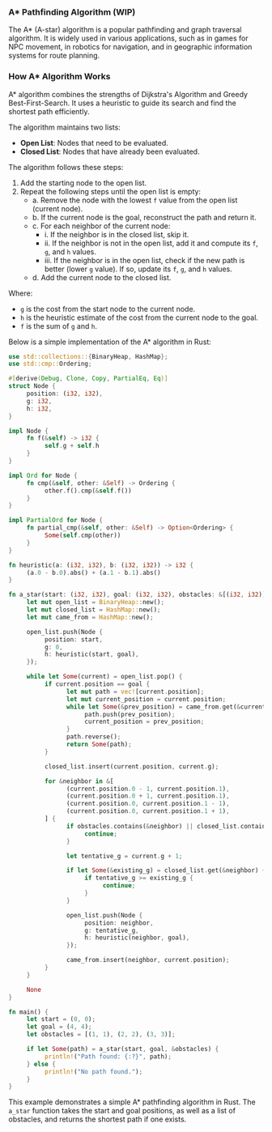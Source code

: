 ### A* Pathfinding Algorithm (WIP)

The A* (A-star) algorithm is a popular pathfinding and graph traversal algorithm. It is widely used in various applications, such as in games for NPC movement, in robotics for navigation, and in geographic information systems for route planning.

### How A* Algorithm Works

A* algorithm combines the strengths of Dijkstra's Algorithm and Greedy Best-First-Search. It uses a heuristic to guide its search and find the shortest path efficiently.

The algorithm maintains two lists:
- **Open List**: Nodes that need to be evaluated.
- **Closed List**: Nodes that have already been evaluated.

The algorithm follows these steps:
1. Add the starting node to the open list.
2. Repeat the following steps until the open list is empty:
    - a. Remove the node with the lowest `f` value from the open list (current node).
    - b. If the current node is the goal, reconstruct the path and return it.
    - c. For each neighbor of the current node:
      - i. If the neighbor is in the closed list, skip it.
      - ii. If the neighbor is not in the open list, add it and compute its `f`, `g`, and `h` values.
      - iii. If the neighbor is in the open list, check if the new path is better (lower `g` value). If so, update its `f`, `g`, and `h` values.
    - d. Add the current node to the closed list.

Where:
- `g` is the cost from the start node to the current node.
- `h` is the heuristic estimate of the cost from the current node to the goal.
- `f` is the sum of `g` and `h`.

Below is a simple implementation of the A* algorithm in Rust:

```rust
use std::collections::{BinaryHeap, HashMap};
use std::cmp::Ordering;

#[derive(Debug, Clone, Copy, PartialEq, Eq)]
struct Node {
     position: (i32, i32),
     g: i32,
     h: i32,
}

impl Node {
     fn f(&self) -> i32 {
          self.g + self.h
     }
}

impl Ord for Node {
     fn cmp(&self, other: &Self) -> Ordering {
          other.f().cmp(&self.f())
     }
}

impl PartialOrd for Node {
     fn partial_cmp(&self, other: &Self) -> Option<Ordering> {
          Some(self.cmp(other))
     }
}

fn heuristic(a: (i32, i32), b: (i32, i32)) -> i32 {
     (a.0 - b.0).abs() + (a.1 - b.1).abs()
}

fn a_star(start: (i32, i32), goal: (i32, i32), obstacles: &[(i32, i32)]) -> Option<Vec<(i32, i32)>> {
     let mut open_list = BinaryHeap::new();
     let mut closed_list = HashMap::new();
     let mut came_from = HashMap::new();

     open_list.push(Node {
          position: start,
          g: 0,
          h: heuristic(start, goal),
     });

     while let Some(current) = open_list.pop() {
          if current.position == goal {
                let mut path = vec![current.position];
                let mut current_position = current.position;
                while let Some(&prev_position) = came_from.get(&current_position) {
                     path.push(prev_position);
                     current_position = prev_position;
                }
                path.reverse();
                return Some(path);
          }

          closed_list.insert(current.position, current.g);

          for &neighbor in &[
                (current.position.0 - 1, current.position.1),
                (current.position.0 + 1, current.position.1),
                (current.position.0, current.position.1 - 1),
                (current.position.0, current.position.1 + 1),
          ] {
                if obstacles.contains(&neighbor) || closed_list.contains_key(&neighbor) {
                     continue;
                }

                let tentative_g = current.g + 1;

                if let Some(&existing_g) = closed_list.get(&neighbor) {
                     if tentative_g >= existing_g {
                          continue;
                     }
                }

                open_list.push(Node {
                     position: neighbor,
                     g: tentative_g,
                     h: heuristic(neighbor, goal),
                });

                came_from.insert(neighbor, current.position);
          }
     }

     None
}

fn main() {
     let start = (0, 0);
     let goal = (4, 4);
     let obstacles = [(1, 1), (2, 2), (3, 3)];

     if let Some(path) = a_star(start, goal, &obstacles) {
          println!("Path found: {:?}", path);
     } else {
          println!("No path found.");
     }
}
```

This example demonstrates a simple A* pathfinding algorithm in Rust. The `a_star` function takes the start and goal positions, as well as a list of obstacles, and returns the shortest path if one exists.
